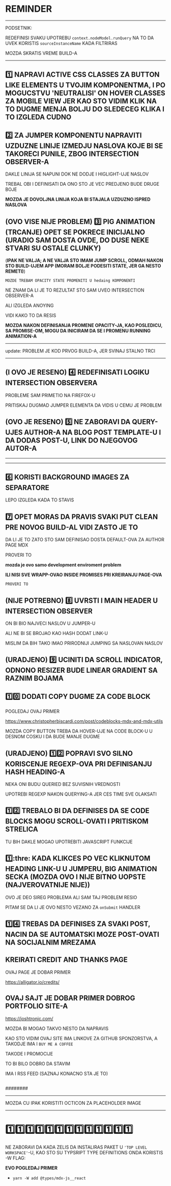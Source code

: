 # REMINDER

***

PODSETNIK:

REDEFINISI SVAKU UPOTREBU `context.nodeModel.runQuery` NA TO DA UVEK KORISTIS `sourceInstanceName` KADA FILTRIRAS

MOZDA SKRATIS VREME BUILD-A

***

## :one: NAPRAVI ACTIVE CSS CLASSES ZA BUTTON LIKE ELEMENTS U TVOJIM KOMPONENTMA, I PO MOGUCSTVU 'NEUTRALISI' ON HOVER CLASSES ZA MOBILE VIEW JER KAO STO VIDIM KLIK NA TO DUGME MENJA BOLJU DO SLEDECEG KLIKA I TO IZGLEDA CUDNO

## :two: ZA JUMPER KOMPONENTU NAPRAVITI UZDUZNE LINIJE IZMEDJU NASLOVA KOJE BI SE TAKORECI PUNILE, ZBOG INTERSECTION OBSERVER-A

DAKLE LINIJA SE NAPUNI DOK NE DODJE I HIGLIGHT-UJE NASLOV

TREBAL OBI I DEFINISATI DA ONO STO JE VEC PREDJENO BUDE DRUGE BOJE

**MOZDA JE DOVOLJNA LINIJA KOJA BI STAJALA UZDUZNO ISPRED NASLOVA**

## (OVO VISE NIJE PROBLEM) :three: PIG ANIMATION (TRCANJE) OPET SE POKRECE INICIJALNO (URADIO SAM DOSTA OVDE, DO DUSE NEKE STVARI SU OSTALE CLUNKY)

(**IPAK NE VALJA; A NE VALJA STO IMAM JUMP SCROLL, ODMAH NAKON STO BUILD-UJEM APP (MORAM BOLJE PODESITI STATE, JER GA NESTO REMETI)**)

`MOZDE TREBAM OPACITY STATE PROMENITI U hedaing KOMPONENTI`

NE ZNAM DA LI JE TO REZULTAT STO SAM UVEO INTERSECTION OBSERVER-A

ALI IZGLEDA ANOYING

VIDI KAKO TO DA RESIS

**MOZDA NAKON DEFINISANJA PROMENE OPACITY-JA, KAO POSLEDICU, SA PROMISE-OM, MOGU DA INICIRAM DA SE I PROMENU RUNNING ANIMATION-A**

***

update: PROBLEM JE KOD PRVOG BUILD-A, JER SVINAJ STALNO TRCI

***

## (I OVO JE RESENO) :four: REDEFINISATI LOGIKU INTERSECTION OBSERVERA

PROBLEME SAM PRIMETIO NA FIREFOX-U

PRITISKAJ DUGMAD JUMPER ELEMENTA DA VIDIS U CEMU JE PROBLEM

## (OVO JE RESENO) :five: NE ZABORAVI DA QUERY-UJES AUTHOR-A NA BLOG POST TEMPLATE-U I DA DODAS POST-U, LINK DO NJEGOVOG AUTOR-A

***

***

## :six: KORISTI BACKGROUND IMAGES ZA SEPARATORE

LEPO IZGLEDA KADA TO STAVIS

## :seven: OPET MORAS DA PRAVIS SVAKI PUT CLEAN PRE NOVOG BUILD-AL VIDI ZASTO JE TO

DA LI JE TO ZATO STO SAM DEFINISAO DOSTA DEFAULT-OVA ZA AUTHOR PAGE MDX

PROVERI TO

**mozda je ovo samo development enviroment problem**

**ILI NISI SVE WRAPP-OVAO INSIDE PROMISES PRI KREIRANJU PAGE-OVA**

`PROVERI TO`

## (NIJE POTREBNO) :eight: UVRSTI I MAIN HEADER U INTERSECTION OBSERVER

ON BI BIO NAJVECI NASLOV U JUMPER-U

ALI NE BI SE BROJAO KAO HASH DODAT LINK-U

MISLIM DA BIH TAKO IMAO PRIRODNIJI JUMPING SA NASLOVAN NASLOV

## (URADJENO) :nine: UCINITI DA SCROLL INDICATOR, ODNONO RESIZER BUDE LINEAR GRADIENT SA RAZNIM BOJAMA

## :one::zero: DODATI COPY DUGME ZA CODE BLOCK

POGLEDAJ OVAJ PRIMER

<https://www.christopherbiscardi.com/post/codeblocks-mdx-and-mdx-utils>

MOZDA COPY BUTTON TREBA DA HOVER-UJE NA CODE BLOCK-U U DESNOM COSKU I DA BUDE MANJE DUGME

## (URADJENO) :one::two: POPRAVI SVO SILNO KORISCENJE REGEXP-OVA PRI DEFINISANJU HASH HEADING-A

NEKA ONI BUDU QUERIED BEZ SUVISNIH VREDNOSTI

UPOTREBI REGEXP NAKON QUERYING-A JER CES TIME SVE OLAKSATI

## :one::two: TREBALO BI DA DEFINISES DA SE CODE BLOCKS MOGU SCROLL-OVATI I PRITISKOM STRELICA

TU BIH DAKLE MOGAO UPOTREBITI JAVASCRIPT FUNKCIJE

## :one::thre: KADA KLIKCES PO VEC KLIKNUTOM HEADING LINK-U U JUMPERU, BIG ANIMATION SECKA (MOZDA OVO I NIJE BITNO UOPSTE (NAJVEROVATNIJE NIJE))

OVO JE DEO SIREG PROBLEMA ALI SAM TAJ PROBLEM RESIO

PITAM SE DA LI JE OVO NESTO VEZANO ZA `onSubmit` HANDLER


## :one::four: TREBAS DA DEFINISES ZA SVAKI POST, NACIN DA SE AUTOMATSKI MOZE POST-OVATI NA SOCIJALNIM MREZAMA

## KREIRATI CREDIT AND THANKS PAGE

OVAJ PAGE JE DOBAR PRIMER

<https://alligator.io/credits/>

## OVAJ SAJT JE DOBAR PRIMER DOBROG PORTFOLIO SITE-A

<https://joshtronic.com/>

MOZDA BI MOGAO TAKVO NESTO DA NAPRAVIS

KAO STO VIDIM OVAJ SITE IMA LINKOVE ZA GITHUB SPONZORSTVA, A TAKODJE IMA I `BUY ME A COFFEE`

TAKODE I PROMOCIJE

TO BI BILO DOBRO DA STAVIM

IMA I RSS FEED (SAZNAJ KONACNO STA JE TO)

## 

########

***

MOZDA CU IPAK KORISTITI OCTICON ZA PLACEHOLDER IMAGE

***

# :one::one::one::one::one::one::one::one::one::one::one::one::one:

NE ZABORAVI DA KADA ZELIS DA INSTALIRAS PAKET U `'TOP LEVEL WORKSPACE'`-U, KAO STO SU TYPSRIPT TYPE DEFINITIONS ONDA KORISTIS -W FLAG:

**EVO POGLEDAJ PRIMER**

- `yarn -W add @types/mdx-js__react`

